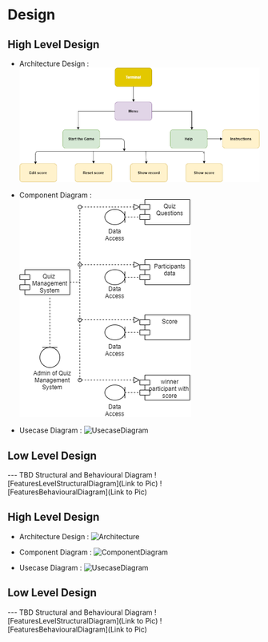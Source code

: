 
# Design

## High Level Design 

* Architecture Design :
![Architecture](https://github.com/Saijoshitha/ltts_miniproject_c/blob/main/2_Design/structural.png)

* Component Diagram :
![ComponentDiagram](https://github.com/Saijoshitha/ltts_miniproject_c/blob/main/2_Design/component.png)

* Usecase Diagram :
![UsecaseDiagram](https://github.com/Saijoshitha/ltts_miniproject_c/blob/main/2_Design/usecase.jpg)

## Low Level Design 

--- TBD Structural and Behavioural Diagram
![FeaturesLevelStructuralDiagram](Link to Pic)
![FeaturesBehaviouralDiagram](Link to Pic)

## High Level Design 
* Architecture Design :
![Architecture](https://github.com/arc-arnob/LnT_Mini_Project/blob/main/2_Design/hld_1.png)
* Component Diagram :
![ComponentDiagram](https://github.com/arc-arnob/LnT_Mini_Project/blob/main/2_Design/COMPONENT.png)

* Usecase Diagram :
![UsecaseDiagram](https://github.com/arc-arnob/LnT_Mini_Project/blob/main/2_Design/Usecasehdl.jpg)

## Low Level Design 

--- TBD Structural and Behavioural Diagram
![FeaturesLevelStructuralDiagram](Link to Pic)
![FeaturesBehaviouralDiagram](Link to Pic)
